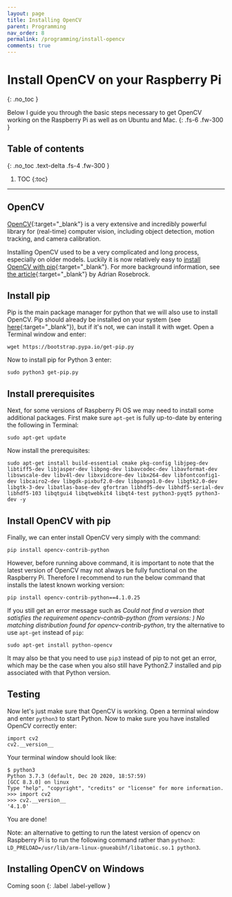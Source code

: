 ```yaml
---
layout: page
title: Installing OpenCV
parent: Programming
nav_order: 8
permalink: /programming/install-opencv
comments: true
---
```


# Install OpenCV on your Raspberry Pi
{: .no_toc }

Below I guide you through the basic steps necessary to get OpenCV working on the Raspberry Pi as well as on Ubuntu and Mac.
{: .fs-6 .fw-300 }

## Table of contents
{: .no_toc .text-delta .fs-4 .fw-300 }

1. TOC
{:toc}
---

## OpenCV
[OpenCV](https://opencv.org){:target="_blank"} is a very extensive and incredibly powerful library for (real-time) computer vision, including object detection, motion tracking, and camera calibration.

Installing OpenCV used to be a very complicated and long process, especially on older models. Luckily it is now relatively easy to [install OpenCV with pip](https://pypi.org/project/opencv-python){:target="_blank"}. For more background information, see [the article](https://www.pyimagesearch.com/2018/09/19/pip-install-opencv/){:target="_blank"} by Adrian Rosebrock.

## Install pip
Pip is the main package manager for python that we will also use to install OpenCV. Pip should already be installed on your system (see [here](https://pip.pypa.io/en/stable/installing/){:target="_blank"}), but if it's not, we can install it with wget. Open a Terminal window and enter:

```
wget https://bootstrap.pypa.io/get-pip.py
```

Now to install pip for Python 3 enter:

```
sudo python3 get-pip.py
```

## Install prerequisites
Next, for some versions of Raspberry Pi OS we may need to install some additional packages. First make sure `apt-get` is fully up-to-date by entering the following in Terminal:

```
sudo apt-get update
```

Now install the prerequisites:

```
sudo apt-get install build-essential cmake pkg-config libjpeg-dev libtiff5-dev libjasper-dev libpng-dev libavcodec-dev libavformat-dev libswscale-dev libv4l-dev libxvidcore-dev libx264-dev libfontconfig1-dev libcairo2-dev libgdk-pixbuf2.0-dev libpango1.0-dev libgtk2.0-dev libgtk-3-dev libatlas-base-dev gfortran libhdf5-dev libhdf5-serial-dev libhdf5-103 libqtgui4 libqtwebkit4 libqt4-test python3-pyqt5 python3-dev -y
```

## Install OpenCV with pip
Finally, we can enter install OpenCV very simply with the command:

```
pip install opencv-contrib-python
```

However, before running above command, it is important to note that the latest version of OpenCV may not always be fully functional on the Raspberry Pi. Therefore I recommend to run the below command that installs the latest known working version:

```
pip install opencv-contrib-python==4.1.0.25
```

If you still get an error message such as *Could not find a version that satisfies the requirement opencv-contrib-python (from versions: ) No matching distribution found for opencv-contrib-python*, try the alternative to use `apt-get` instead of `pip`:

```
sudo apt-get install python-opencv
```

It may also be that you need to use `pip3` instead of pip to not get an error, which may be the case when you also still have Python2.7 installed and pip associated with that Python version.

## Testing
Now let's just make sure that OpenCV is working. Open a terminal window and enter `python3` to start Python. Now to make sure you have installed OpenCV correctly enter:

```
import cv2
cv2.__version__
```

Your terminal window should look like:

```
$ python3
Python 3.7.3 (default, Dec 20 2020, 18:57:59)
[GCC 8.3.0] on linux
Type "help", "copyright", "credits" or "license" for more information.
>>> import cv2
>>> cv2.__version__
'4.1.0'
```

You are done!

Note: an alternative to getting to run the latest version of opencv on Raspberry Pi is to run the following command rather than `python3`: `LD_PRELOAD=/usr/lib/arm-linux-gnueabihf/libatomic.so.1 python3`.

## Installing OpenCV on Windows
Coming soon
{: .label .label-yellow }
